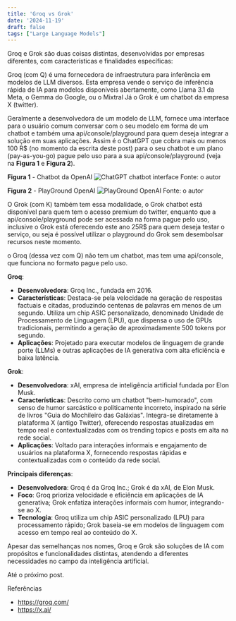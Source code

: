 ```yaml
---
title: 'Groq vs Grok'
date: '2024-11-19'
draft: false
tags: ["Large Language Models"]
---
```


Groq e Grok são duas coisas distintas, desenvolvidas por empresas diferentes, com características e finalidades específicas:

Groq (com Q) é uma fornecedora de infraestrutura para inferência em modelos de LLM diversos. 
Esta empresa vende o serviço de inferência rápida de IA para modelos disponíveis abertamente, como Llama 3.1 da Meta, o Gemma do Google, ou o Mixtral
Já o Grok é um chatbot da empresa X (twitter). 

Geralmente a desenvolvedora de um modelo de LLM, fornece uma interface para o usuário comum conversar com o seu modelo em forma de um chatbot 
e também uma api/console/playground para quem deseja integrar a solução em suas aplicações. 
Assim é o ChatGPT que cobra mais ou menos 100 R$ (no momento da escrita deste post) para o seu chatbot e um plano (pay-as-you-go) pague pelo uso para a sua api/console/playground (veja na **Figura 1** e **Figura 2**). 

**Figura 1** - Chatbot da OpenAI
![ChatGPT chatbot interface](https://github.com/user-attachments/assets/d5f1caa9-ad37-4891-9a66-8121f6b54dce)
Fonte: o autor

**Figura 2** - PlayGround OpenAI
![PlayGround OpenAI](https://github.com/user-attachments/assets/46bf1931-62b5-4c51-a3b5-e9e1e246fd08)
Fonte: o autor

O Grok (com K) também tem essa modalidade, o Grok chatbot está disponível para quem tem o acesso premium do twitter, enquanto que a api/console/playground pode ser acessada na forma pague pelo uso, 
inclusive o Grok está oferecendo este ano 25R$ para quem deseja testar o serviço, ou seja é possível utilizar o playground do Grok sem desembolsar recursos neste momento.

o Groq (dessa vez com Q) não tem um chatbot, mas tem uma api/console, que funciona no formato pague pelo uso.

**Groq**:
- **Desenvolvedora**: Groq Inc., fundada em 2016.
- **Características**: Destaca-se pela velocidade na geração de respostas factuais e citadas, produzindo centenas de palavras em menos de um segundo. Utiliza um chip ASIC personalizado, denominado Unidade de Processamento de Linguagem (LPU), que dispensa o uso de GPUs tradicionais, permitindo a geração de aproximadamente 500 tokens por segundo. 
- **Aplicações**: Projetado para executar modelos de linguagem de grande porte (LLMs) e outras aplicações de IA generativa com alta eficiência e baixa latência.

**Grok**:
- **Desenvolvedora**: xAI, empresa de inteligência artificial fundada por Elon Musk.
- **Características**: Descrito como um chatbot "bem-humorado", com senso de humor sarcástico e politicamente incorreto, inspirado na série de livros "Guia do Mochileiro das Galáxias". Integra-se diretamente à plataforma X (antigo Twitter), oferecendo respostas atualizadas em tempo real e contextualizadas com os trending topics e posts em alta na rede social. 
- **Aplicações**: Voltado para interações informais e engajamento de usuários na plataforma X, fornecendo respostas rápidas e contextualizadas com o conteúdo da rede social.

**Principais diferenças**:
- **Desenvolvedora**: Groq é da Groq Inc.; Grok é da xAI, de Elon Musk.
- **Foco**: Groq prioriza velocidade e eficiência em aplicações de IA generativa; Grok enfatiza interações informais com humor, integrando-se ao X.
- **Tecnologia**: Groq utiliza um chip ASIC personalizado (LPU) para processamento rápido; Grok baseia-se em modelos de linguagem com acesso em tempo real ao conteúdo do X.

Apesar das semelhanças nos nomes, Groq e Grok são soluções de IA com propósitos e funcionalidades distintas, atendendo a diferentes necessidades no campo da inteligência artificial. 

Até o próximo post.

Referências
-  https://groq.com/
-  https://x.ai/
